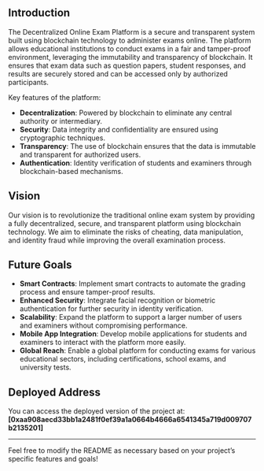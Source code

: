 
## Introduction

The Decentralized Online Exam Platform is a secure and transparent system built using blockchain technology to administer exams online. The platform allows educational institutions to conduct exams in a fair and tamper-proof environment, leveraging the immutability and transparency of blockchain. It ensures that exam data such as question papers, student responses, and results are securely stored and can be accessed only by authorized participants.

Key features of the platform:
- **Decentralization**: Powered by blockchain to eliminate any central authority or intermediary.
- **Security**: Data integrity and confidentiality are ensured using cryptographic techniques.
- **Transparency**: The use of blockchain ensures that the data is immutable and transparent for authorized users.
- **Authentication**: Identity verification of students and examiners through blockchain-based mechanisms.

## Vision

Our vision is to revolutionize the traditional online exam system by providing a fully decentralized, secure, and transparent platform using blockchain technology. We aim to eliminate the risks of cheating, data manipulation, and identity fraud while improving the overall examination process.

## Future Goals

- **Smart Contracts**: Implement smart contracts to automate the grading process and ensure tamper-proof results.
- **Enhanced Security**: Integrate facial recognition or biometric authentication for further security in identity verification.
- **Scalability**: Expand the platform to support a larger number of users and examiners without compromising performance.
- **Mobile App Integration**: Develop mobile applications for students and examiners to interact with the platform more easily.
- **Global Reach**: Enable a global platform for conducting exams for various educational sectors, including certifications, school exams, and university tests.

## Deployed Address

You can access the deployed version of the project at:  
**[0xaa908aecd33bb1a2481f0ef39a1a0664b4666a6541345a719d009707b2135201]**

---

Feel free to modify the README as necessary based on your project’s specific features and goals!
